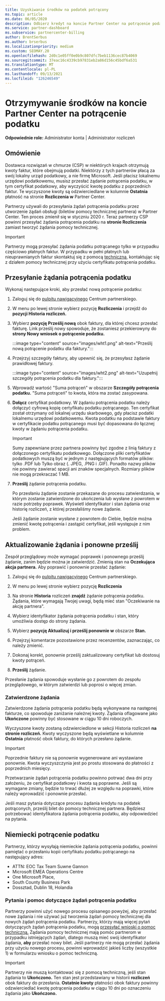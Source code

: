 ```yaml
---
title: Uzyskiwanie środków na podatek potrącony
ms.topic: article
ms.date: 06/05/2020
description: Odbierz kredyt na koncie Partner Center na potrącenie podatku. Informacje obejmują kroki przesyłania żądania potrącenia podatku.
ms.service: partner-dashboard
ms.subservice: partnercenter-billing
author: BrentSerbus
ms.author: brserbus
ms.localizationpriority: medium
ms.custom: SEOMAY.20
ms.openlocfilehash: 2d0c1e05ff0e0b9c807dfc7beb1136cec87b4069
ms.sourcegitcommit: 37eac16c4339cb97831eb2a86d156c45bdf6a531
ms.translationtype: MT
ms.contentlocale: pl-PL
ms.lasthandoff: 09/13/2021
ms.locfileid: "126246549"
---
```

# <a name="receive-credit-on-your-partner-center-account-for-tax-withholding"></a>Otrzymywanie środków na koncie Partner Center na potrącenie podatku

**Odpowiednie role:** Administrator konta | Administrator rozliczeń

## <a name="overview"></a>Omówienie

Dostawca rozwiązań w chmurze (CSP) w niektórych krajach otrzymują kwoty faktur, które obejmują podatki. Niektórzy z tych partnerów płacą za swój lokalny urząd podatkowy, a nie firmę Microsoft. Jeśli płacisz lokalnemu urzędowi podatkowemu, musisz przesłać żądanie potrącenia podatku, w tym certyfikat podatkowy, aby wyczyścić kwotę podatku z poprzednich faktur. Te wyczyszone kwoty są odzwierciedlane w kolumnie **Ostatnia** płatność na stronie **Rozliczenia w** Partner Center.

Partnerzy używali do przesyłania żądań potrącenia podatku przez utworzenie żądań obsługi (biletów pomocy technicznej partnera) w Partner Center. Ten proces zmienił się w styczniu 2020 r. Teraz partnerzy CSP powinni przesyłać żądania potrącenia podatku na **stronie Rozliczenia** zamiast tworzyć żądania pomocy technicznej.

> [!IMPORTANT]
> Partnerzy mogą przesyłać żądania podatku potrącanego tylko w przypadku częściowo płatnych faktur. W przypadku w pełni płatnych lub nieuprawnianych faktur skontaktuj się z pomocą [techniczną,](report-problems-with-partner-center.md) kontaktując się z działem pomocy technicznej przy użyciu certyfikatu potrącenia podatku.

## <a name="submit-a-tax-withholding-request"></a>Przesyłanie żądania potrącenia podatku

Wykonaj następujące kroki, aby przesłać nową potrącenie podatku:

1. Zaloguj się do [pulpitu nawigacyjnego](https://partner.microsoft.com/dashboard/home) Centrum partnerskiego.

2. W menu po lewej stronie wybierz pozycję **Rozliczenia** i przejdź do **pozycji Historia rozliczeń.**

3. Wybierz **pozycję Prześlij nową** obok faktury, dla której chcesz przesłać fakturę. Link prześlij nowy spowoduje, że zostaniesz przekierowyny do **strony Nowy wniosek o potrącenie podatku.**

   :::image type="content" source="images/wht1.png" alt-text="Prześlij nową potrącenie podatku dla faktury.":::

4. Przejrzyj szczegóły faktury, aby upewnić się, że przesyłasz żądanie prawidłowej faktury.

   :::image type="content" source="images/wht2.png" alt-text="Uzupełnij szczegóły potrącenia podatku dla faktury.":::

5. Wprowadź wartość "Suma potrąceń" w obszarze **Szczegóły potrącenia podatku.** "Suma potrąceń" to kwota, która ma zostać zasypowana.

6. **Dołącz** certyfikat podatkowy. W żądaniu potrącenia podatku  należy dołączyć cyfrową kopię certyfikatu podatku potrącanego.  Ten certyfikat został otrzymany od lokalnej urzędu skarbowego, gdy płacisz podatki lokalnemu urzędowi podatkowemu. Kwota podatku na podstawie faktury w certyfikacie podatku potrącanego musi być dopasowana do łącznej kwoty w żądaniu potrącenia podatku.

   > [!IMPORTANT]
   > Sumy zapewniane przez partnera powinny być zgodne z linią faktury z dołączonego certyfikatu podatkowego. Dołączone pliki certyfikatów podatkowych muszą być w jednym z następujących formatów plików: tylko .PDF lub Tylko obraz (. JPEG, .PNG i .GIF). Ponadto nazwy plików nie powinny zawierać spacji ani znaków specjalnych. Rozmiary plików nie mogą przekraczać 1 MB.

7. **Prześlij** żądanie potrącenia podatku.

   Po przesłaniu żądanie zostanie przekazane do procesu zatwierdzania, w którym zostanie zatwierdzone do ukończenia lub wysłane z powrotem w razie potrzeby poprawek. Wyświetl identyfikator i stan żądania oraz  historię rozliczeń, z której przesłaliśmy nowe żądanie.

   Jeśli żądanie zostanie wysłane z powrotem do Ciebie, będzie można zmienić kwotę potrącenia i zastąpić certyfikat, jeśli występuje z nim problem.

## <a name="update-request-and-resubmit"></a>Aktualizowanie żądania i ponowne prześlij

Zespół przeglądowy może wymagać poprawek i ponownego prześlij żądanie, zanim będzie można je zatwierdzić. Zmienią stan na **Oczekująca akcja partnera.** Aby poprawić i ponownie przesłać żądanie:

1. Zaloguj się do [pulpitu nawigacyjnego](https://partner.microsoft.com/dashboard/home) Centrum partnerskiego.

2. W menu po lewej stronie wybierz pozycję **Rozliczenia**

3. Na stronie **Historia** rozliczeń **znajdź** żądanie potrącenia podatku. Żądania, które wymagają Twojej uwagi, będą mieć stan "Oczekiwanie na akcję partnera".

4. Wybierz identyfikator żądania potrącenia podatku i stan, który umożliwia dostęp do strony żądania.

5. Wybierz **pozycję Aktualizuj i prześlij ponownie w** obszarze **Stan.**

6. Przejrzyj komentarze pozostawione przez recenzentów, zaznaczając, co należy zmienić.

7. Dokonaj korekt, ponownie prześlij zaktualizowany certyfikat lub dostosuj kwoty potrąceń.

8. **Prześlij** żądanie.

Przesłanie żądania spowoduje wysłanie go z powrotem do zespołu przeglądowego, w którym zatwierdzi lub poprosi o więcej zmian.

### <a name="approved-requests"></a>Zatwierdzone żądania

Zatwierdzone żądania potrącenia podatku będą wykonywane na następnej fakturze, co spowoduje zaniżanie należnej kwoty. Żądania oflagowane jako **Ukończone** powinny być stosowane w ciągu 10 dni roboczych. 

Wyczyszone kwoty zostaną odzwierciedlone w sekcji Historia rozliczeń **na stronie rozliczeń.** Kwoty wyczyszone będą wyświetlane w kolumnie **Ostatnia** płatność obok faktury, do których przesłano żądanie.

   > [!IMPORTANT]
   > Poprzednie faktury nie są ponownie wygenerowane ani wystawiane ponownie. Kwota wyczyszczynia jest po prostu stosowana do płatności z poprzednich miesięcy.

Przetwarzanie żądań potrącenia podatku powinno potrwać dwa dni przy założeniu, że certyfikat podatkowy i kwota są poprawne. Jeśli są wymagane zmiany, będzie to trwać dłużej ze względu na poprawki, które należy wprowadzić i ponownie przesłać.

Jeśli masz pytania dotyczące procesu żądania kredytu na podatek potrąconych, prześlij bilet do pomocy technicznej partnera. Będziesz potrzebować identyfikatora żądania potrącenia podatku, aby odpowiedzieć na pytania.

## <a name="german-tax-withholding"></a>Niemiecki potrącenie podatku

Partnerzy, którzy wysyłają niemieckie żądania potrącenia podatku, powinni pamiętać o przesłaniu kopii certyfikatu podatku potrącanego na następujący adres:

- ATTN: EOC Tax Team Suwne Gannon
- Microsoft EMEA Operations Centre
- One Microsoft Place,
- South County Business Park
- Dossztad, Dublin 18, Holandia

### <a name="questions-and-assistance-for-tax-withholding-requests"></a>Pytania i pomoc dotyczące żądań potrącenia podatku

Partnerzy powinni użyć nowego procesu opisanego powyżej, aby przesłać nowe żądania i nie używać już tworzenia żądań pomocy technicznej dla nowych żądań potrącenia podatku. Partnerzy, którzy mają więcej pytań dotyczących żądań potrącenia podatku, mogą [przesyłać wnioski o pomoc techniczną.](https://partner.microsoft.com/dashboard/support/csp/servicerequests/create?stage=2&topicid=9227afa6-babf-3917-acee-67db7860f5ed) Żądania pomocy technicznej mają pomóc partnerom w przypadku istniejących żądań, dlatego muszą mieć swój identyfikator żądania, **aby** przesłać nowy bilet. Jeśli partnerzy nie mogą przesłać żądania przy użyciu nowego procesu, powinni wprowadzić jakieś liczby (wszystkie 1) w formularzu wniosku o pomoc techniczną. 

   > [!IMPORTANT]
   > Partnerzy nie muszą kontaktować się z pomocą techniczną, jeśli stan żądania to **Ukończono.** Ten stan jest przedstawiany w historii **rozliczeń** obok faktury do przesłania. **Ostatnie kwoty** płatności obok faktury powinny odzwierciedlać kwotę potrącenia podatku w ciągu 10 dni po oznaczeniu żądania jako **Ukończono.**

